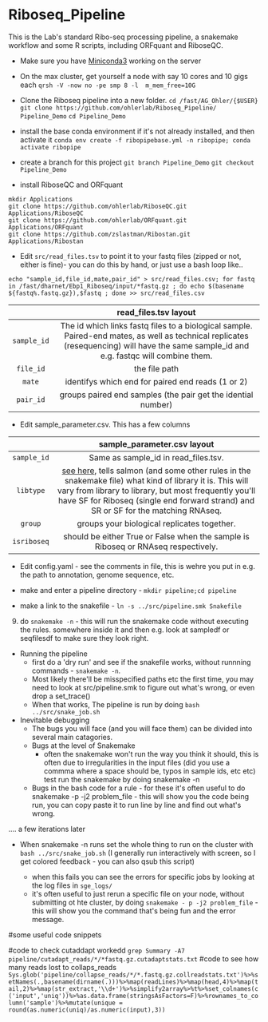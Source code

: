 # Riboseq_Pipeline
This is the Lab's standard Ribo-seq processing pipeline, a snakemake workflow and some R scripts, including ORFquant and RiboseQC.

- Make sure you have [Miniconda3](https://docs.conda.io/en/latest/miniconda.html) working on the server

- On the max cluster, get yourself a node with say 10 cores and 10 gigs each
``qrsh -V -now no -pe smp 8 -l  m_mem_free=10G``

- Clone the Riboseq pipeline into a new folder.
``cd /fast/AG_Ohler/{$USER}``
``git clone https://github.com/ohlerlab/Riboseq_Pipeline/ Pipeline_Demo``
`cd Pipeline_Demo`

- install the base conda environment if it's not already installed, and then activate it
``conda env create -f ribopipebase.yml -n ribopipe;
conda activate ribopipe``

- create a branch for this project
``git branch Pipeline_Demo``
``git checkout Pipeline_Demo``

- install RiboseQC and ORFquant
```
mkdir Applications
git clone https://github.com/ohlerlab/RiboseQC.git Applications/RiboseQC
git clone https://github.com/ohlerlab/ORFquant.git Applications/ORFquant
git clone https://github.com/zslastman/Ribostan.git Applications/Ribostan
```

- Edit ``src/read_files.tsv`` to point it to your fastq files (zipped or not, either is fine)- you can do this by hand, or just use a bash loop like..

```
echo "sample_id,file_id,mate,pair_id" > src/read_files.csv; for fastq in /fast/dharnet/Ebp1_Riboseq/input/*fastq.gz ; do echo $(basename ${fastq%.fastq.gz}),$fastq ; done >> src/read_files.csv
```

||read_files.tsv layout|
|:---:|:---:|
|``sample_id``|The id which links fastq files to a biological sample. Paired-end mates, as well as technical replicates (resequencing) will have the same sample_id and e.g. fastqc will combine them.|
|``file_id``| the file path|
|``mate``|identifys which end for paired end reads (1 or 2)|
|``pair_id``|groups paired end samples (the pair get the idential number)|

- Edit sample_parameter.csv. This has a few columns

||sample_parameter.csv layout|
|:---:|:---:|
|`sample_id`|Same as sample_id in read_files.tsv.|
|`libtype`|[see here](https://salmon.readthedocs.io/en/latest/library_type.html), tells salmon (and some other rules in the snakemake file) what kind of library it is. This will vary from library to library, but most frequently you'll have SF for Riboseq (single end forward strand) and SR or SF for the matching RNAseq.|
|`group`|groups your biological replicates together.|
|`isriboseq`|should be either True or False when the sample is Riboseq or RNAseq respectively.|

- Edit config.yaml - see the comments in file, this is wehre you put in e.g. the path to annotation, genome sequence, etc.

- make and enter a pipeline directory - ``mkdir pipeline;cd pipeline``
- make a link to the snakefile - ``ln -s ../src/pipeline.smk Snakefile``
9) do ``snakemake -n``  - this will run the snakemake code without executing the rules.  somewhere inside it and then e.g. look at sampledf or seqfilesdf to make sure they look right.
- Running the pipeline
    - first do a 'dry run' and see if the snakefile works, without runnning commands - `snakemake -n`.
    - Most likely there'll be misspecified paths etc the first time, you may need to look at src/pipeline.smk to figure out what's wrong, or even drop a set_trace()
    - When that works, The pipeline is run by doing ```bash ../src/snake_job.sh```
- Inevitable debugging
    - The bugs you will face (and you will face them) can be divided into several main catagories.
    - Bugs at the level of Snakemake
        - often the snakemake won't run the way you think it should, this is often due to irregularities in the input files (did you use a commma where a space should be, typos in sample ids, etc etc) test run the snakemake by doing snakemake -n
    - Bugs in the bash code for a rule - for these it's often useful to do snakemake -p -j2 problem_file - this will show you the code being run, you can copy paste it to run line by line and find out what's wrong.
    

.... a few iterations later


- When snakemake -n runs set the whole thing to run on the cluster with ``bash ../src/snake_job.sh`` (I generally run interactively with screen, so I get colored feedback - you can also qsub this script)

	- when this fails you can see the errors for specific jobs by looking at the log files in ``sge_logs/``
	- it's often useful to just rerun a specific file on your node, without submitting ot hte cluster, by doing ``snakemake - p -j2 problem_file`` - this will show you the command that's being fun and the error message.

#some useful code snippets

#code to check cutaddapt workedd
    ```grep Summary -A7 pipeline/cutadapt_reads/*/*fastq.gz.cutadaptstats.txt```
#code to see how many reads lost to collaps_reads
```Sys.glob('pipeline/collapse_reads/*/*.fastq.gz.collreadstats.txt')%>%setNames(.,basename(dirname(.)))%>%map(readLines)%>%map(head,4)%>%map(tail,2)%>%map(str_extract,'\\d+')%>%simplify2array%>%t%>%set_colnames(c('input','uniq'))%>%as.data.frame(stringsAsFactors=F)%>%rownames_to_column('sample')%>%mutate(unique = round(as.numeric(uniq)/as.numeric(input),3))```

